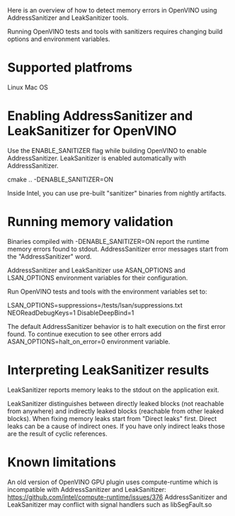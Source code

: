 Here is an overview of how to detect memory errors in OpenVINO using AddressSanitizer and LeakSanitizer tools.

Running OpenVINO tests and tools with sanitizers requires changing build options and environment variables.

# Supported platfroms

Linux
Mac OS

# Enabling AddressSanitizer and LeakSanitizer for OpenVINO

Use the ENABLE_SANITIZER flag while building OpenVINO to enable AddressSanitizer. LeakSanitizer is enabled automatically with AddressSanitizer.

cmake .. -DENABLE_SANITIZER=ON

Inside Intel, you can use pre-built "sanitizer" binaries from nightly artifacts.

# Running memory validation

Binaries compiled with -DENABLE_SANITIZER=ON report the runtime memory errors found to stdout. AddressSanitizer error messages start from the "AddressSanitizer" word.

AddressSanitizer and LeakSanitizer use ASAN_OPTIONS and LSAN_OPTIONS environment variables for their configuration.

Run OpenVINO tests and tools with the environment variables set to:
 
LSAN_OPTIONS=suppressions=<OpenVINO Repository>/tests/lsan/suppressions.txt NEOReadDebugKeys=1 DisableDeepBind=1

The default AddressSanitizer behavior is to halt execution on the first error found. To continue execution to see other errors add ASAN_OPTIONS=halt_on_error=0 environment variable. 

# Interpreting LeakSanitizer results

LeakSanitizer reports memory leaks to the stdout on the application exit.

LeakSanitizer distinguishes between directly leaked blocks (not reachable from anywhere) and indirectly leaked blocks (reachable from other leaked blocks). When fixing memory leaks start from "Direct leaks" first. Direct leaks can be a cause of indirect ones. If you have only indirect leaks those are the result of cyclic references.

# Known limitations

An old version of OpenVINO GPU plugin uses compute-runtime which is incompatible with AddressSanitizer and LeakSanitizer: https://github.com/intel/compute-runtime/issues/376
AddressSanitizer and LeakSanitizer may conflict with signal handlers such as libSegFault.so







 